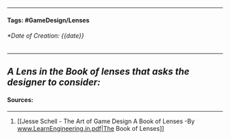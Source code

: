 __________________________________________________________________________
#### **Tags:** #GameDesign/Lenses  
###### *Date of Creation: {{date}}
__________________________________________________________________________

***A Lens in the Book of lenses that asks the designer to consider:***
- 
#### Sources:
__________________________________________________________________________
1. [[Jesse Schell - The Art of Game Design A Book of Lenses -By www.LearnEngineering.in.pdf|The Book of Lenses]]